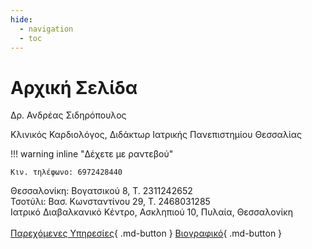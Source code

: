 ```yaml
---
hide:
  - navigation
  - toc
---
```


<!-- Google tag (gtag.js) -->
<script async src="https://www.googletagmanager.com/gtag/js?id=G-EHJMRXEH1X"></script>
<script>
  window.dataLayer = window.dataLayer || [];
  function gtag(){dataLayer.push(arguments);}
  gtag('js', new Date());

  gtag('config', 'G-EHJMRXEH1X');
</script>

# Αρχική Σελίδα

<p class="title">Δρ. Ανδρέας Σιδηρόπουλος</p>
<p class="subtitle">Κλινικός Καρδιολόγος, Διδάκτωρ Ιατρικής Πανεπιστημίου Θεσσαλίας</p>

!!! warning inline "Δέχετε με ραντεβού"

    Κιν. τηλέφωνο: 6972428440

Θεσσαλονίκη: Βογατσικού 8, Τ. 2311242652<br>
Τσοτύλι: Βασ. Κωνσταντίνου 29, Τ. 2468031285<br>
Ιατρικό Διαβαλκανικό Κέντρο, Ασκληπιού 10, Πυλαία, Θεσσαλονίκη<br>
<br>
[Παρεχόμενες Υπηρεσίες](2){ .md-button }
[Βιογραφικό](3){ .md-button }